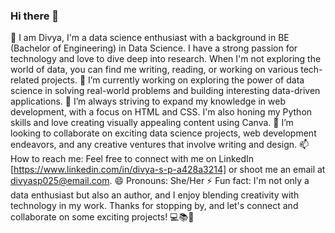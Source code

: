 ### Hi there 👋
🍂 I am Divya, I'm a data science enthusiast with a background in BE (Bachelor of Engineering) in Data Science. I have a strong passion for technology and love to dive deep into research. When I'm not exploring the world of data, you can find me writing, reading, or working on various tech-related projects.
🔭 I’m currently working on exploring the power of data science in solving real-world problems and building interesting data-driven applications.
🌱 I’m always striving to expand my knowledge in web development, with a focus on HTML and CSS. I'm also honing my Python skills and love creating visually appealing content using Canva.
👯 I’m looking to collaborate on exciting data science projects, web development endeavors, and any creative ventures that involve writing and design.
📫 How to reach me: Feel free to connect with me on LinkedIn [https://www.linkedin.com/in/divya-s-p-a428a3214] or shoot me an email at divyasp025@email.com.
😄 Pronouns: She/Her
⚡ Fun fact: I'm not only a data enthusiast but also an author, and I enjoy blending creativity with technology in my work.
Thanks for stopping by, and let's connect and collaborate on some exciting projects! 💻📚🎨
